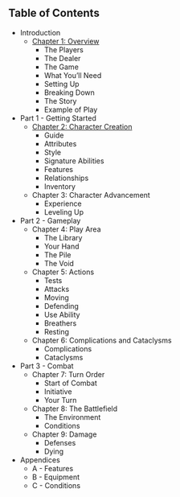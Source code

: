 ## Table of Contents

* Introduction
    * [Chapter 1: Overview](Introduction/Overview.md)
        * The Players
        * The Dealer
        * The Game
        * What You’ll Need
        * Setting Up
        * Breaking Down
        * The Story
        * Example of Play
* Part 1 - Getting Started
    * [Chapter 2: Character Creation](PartOne/CharacterCreation.md)
        * Guide
        * Attributes
        * Style
        * Signature Abilities
        * Features
        * Relationships
        * Inventory
    * Chapter 3: Character Advancement 
        * Experience
        * Leveling Up
* Part 2 - Gameplay
    * Chapter 4: Play Area
        * The Library
        * Your Hand
        * The Pile
        * The Void
    * Chapter 5: Actions
        * Tests
        * Attacks
        * Moving
        * Defending
        * Use Ability
        * Breathers
        * Resting
    * Chapter 6: Complications and Cataclysms
        * Complications
        * Cataclysms
* Part 3 - Combat
    * Chapter 7: Turn Order
        * Start of Combat
        * Initiative
        * Your Turn
    * Chapter 8: The Battlefield
        * The Environment
        * Conditions
    * Chapter 9: Damage
        * Defenses
        * Dying
* Appendices
    * A - Features
    * B - Equipment
    * C - Conditions



